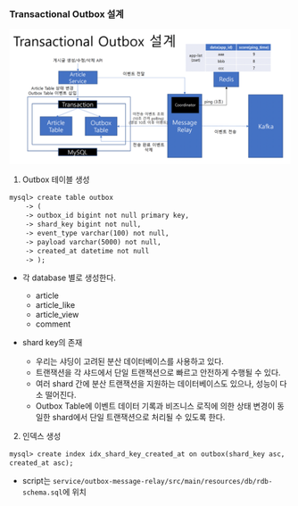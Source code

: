 ### Transactional Outbox 설계

![image_1.png](image_1.png)

1. Outbox 테이블 생성
```shell
mysql> create table outbox 
    -> (
    -> outbox_id bigint not null primary key,
    -> shard_key bigint not null,
    -> event_type varchar(100) not null,
    -> payload varchar(5000) not null,
    -> created_at datetime not null
    -> );
```

- 각 database 별로 생성한다.
  - article
  - article_like
  - article_view
  - comment

- shard key의 존재
  - 우리는 샤딩이 고려된 분산 데이터베이스를 사용하고 있다.
  - 트랜잭션을 각 샤드에서 단일 트랜잭션으로 빠르고 안전하게 수행될 수 있다.
  - 여러 shard 간에 분산 트랜잭션을 지원하는 데이터베이스도 있으나, 성능이 다소 떨어진다.
  - Outbox Table에 이벤트 데이터 기록과 비즈니스 로직에 의한 상태 변경이 동일한 shard에서 단일 트랜잭션으로 처리될 수 있도록 한다.

2. 인덱스 생성
```shell
mysql> create index idx_shard_key_created_at on outbox(shard_key asc, created_at asc);
```

- script는 `service/outbox-message-relay/src/main/resources/db/rdb-schema.sql`에 위치
